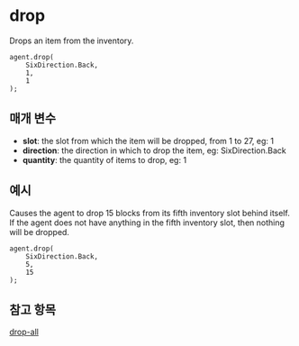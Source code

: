 # drop

Drops an item from the inventory.

```sig
agent.drop(
    SixDirection.Back,
    1,
    1
);
```

## 매개 변수

* **slot**: the slot from which the item will be dropped, from 1 to 27, eg: 1
* **direction**: the direction in which to drop the item, eg: SixDirection.Back
* **quantity**: the quantity of items to drop, eg: 1

## 예시

Causes the agent to drop 15 blocks from its fifth inventory slot behind itself. If the agent does not have anything in the fifth inventory slot, then nothing will be dropped.

```blocks
agent.drop(
    SixDirection.Back,
    5,
    15
);
```

## 참고 항목

[drop-all](/reference/agent/drop-all)